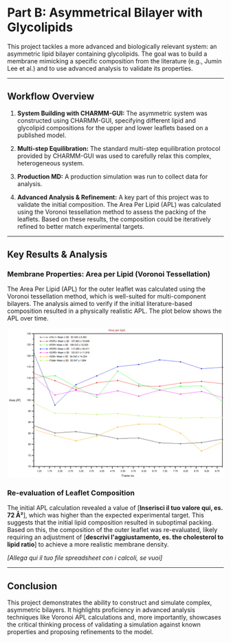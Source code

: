 # Part B: Asymmetrical Bilayer with Glycolipids

This project tackles a more advanced and biologically relevant system: an asymmetric lipid bilayer containing glycolipids. The goal was to build a membrane mimicking a specific composition from the literature (e.g., Jumin Lee et al.) and to use advanced analysis to validate its properties.

---

## Workflow Overview

1.  **System Building with CHARMM-GUI:** The asymmetric system was constructed using CHARMM-GUI, specifying different lipid and glycolipid compositions for the upper and lower leaflets based on a published model.

2.  **Multi-step Equilibration:** The standard multi-step equilibration protocol provided by CHARMM-GUI was used to carefully relax this complex, heterogeneous system.

3.  **Production MD:** A production simulation was run to collect data for analysis.

4.  **Advanced Analysis & Refinement:** A key part of this project was to validate the initial composition. The Area Per Lipid (APL) was calculated using the Voronoi tessellation method to assess the packing of the leaflets. Based on these results, the composition could be iteratively refined to better match experimental targets.

---

## Key Results & Analysis

### Membrane Properties: Area per Lipid (Voronoi Tessellation)

The Area Per Lipid (APL) for the outer leaflet was calculated using the Voronoi tessellation method, which is well-suited for multi-component bilayers. The analysis aimed to verify if the initial literature-based composition resulted in a physically realistic APL. The plot below shows the APL over time.

![Voronoi APL Plot](./3_results/voronoi_apl.png)

### Re-evaluation of Leaflet Composition

The initial APL calculation revealed a value of [**Inserisci il tuo valore qui, es. 72 Å²**], which was higher than the expected experimental target. This suggests that the initial lipid composition resulted in suboptimal packing. Based on this, the composition of the outer leaflet was re-evaluated, likely requiring an adjustment of [**descrivi l'aggiustamento, es. the cholesterol to lipid ratio**] to achieve a more realistic membrane density.

*[Allega qui il tuo file spreadsheet con i calcoli, se vuoi]*

---

## Conclusion

This project demonstrates the ability to construct and simulate complex, asymmetric bilayers. It highlights proficiency in advanced analysis techniques like Voronoi APL calculations and, more importantly, showcases the critical thinking process of validating a simulation against known properties and proposing refinements to the model.
